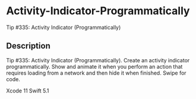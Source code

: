 # Activity-Indicator-Programmatically
Tip #335: Activity Indicator (Programmatically)

## Description
Tip #335: Activity Indicator (Programmatically). Create an activity indicator programmatically. Show and animate it when you perform an action that requires loading from a network and then hide it when finished. Swipe for code.

Xcode 11
Swift 5.1
